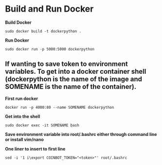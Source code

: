 # Build and Run Docker

**Build Docker**
```
sudo docker build -t dockerpython .
```

**Run Docker**
```
sudo docker run -p 5000:5000 dockerpython
```

## If wanting to save token to environment variables. To get into a docker container shell (dockerpython is the name of the image and SOMENAME is the name of the container). 

**First run docker**
```
docker run -p 4000:80 --name SOMENAME dockerpython 
```

**Get into the shell**
```
sudo docker exec -it SOMENAME bash
```
**Save environment variable into root/.bashrc either through command line or install vim/nano**

**One liner to insert to first line**

```
sed -i '1 i\export COINBOT_TOKEN="<token>"' root/.bashrc
```
